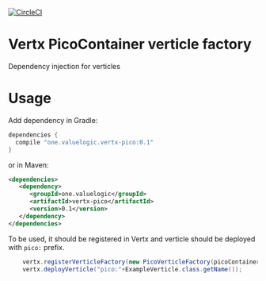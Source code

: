 [![CircleCI](https://circleci.com/gh/valuelogic/vertx-pico/tree/master.svg?style=shield&circle-token=6de10fc4566df9ebd87b0eeea471e7f13386cb55)](https://circleci.com/gh/valuelogic/vertx-pico/tree/master)

# Vertx PicoContainer verticle factory

Dependency injection for verticles

# Usage

Add dependency in Gradle:

```groovy
dependencies {
  compile "one.valuelogic.vertx-pico:0.1"
}
```

or in Maven:

```xml
<dependencies>
   <dependency>
      <groupId>one.valuelogic</groupId>
      <artifactId>vertx-pico</artifactId>
      <version>0.1</version>
   </dependency>
</dependencies>   
```

To be used, it should be registered in Vertx and verticle should be deployed with `pico:` prefix.


```java
    vertx.registerVerticleFactory(new PicoVerticleFactory(picoContainer));
    vertx.deployVerticle("pico:"+ExampleVerticle.class.getName());
```
